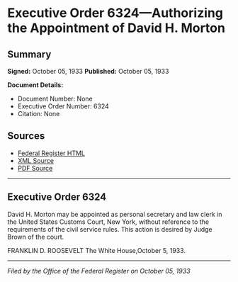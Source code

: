 # Executive Order 6324—Authorizing the Appointment of David H. Morton

## Summary

**Signed:** October 05, 1933
**Published:** October 05, 1933

**Document Details:**
- Document Number: None
- Executive Order Number: 6324
- Citation: None

## Sources
- [Federal Register HTML](https://www.presidency.ucsb.edu/documents/executive-order-6324-authorizing-the-appointment-david-h-morton)
- [XML Source](None)
- [PDF Source](None)

---

## Executive Order 6324

David H. Morton may be appointed as personal secretary and law clerk in the United States Customs Court, New York, without reference to the requirements of the civil service rules. This action is desired by Judge Brown of the court.

FRANKLIN D. ROOSEVELT
The White House,October 5, 1933.

---

*Filed by the Office of the Federal Register on October 05, 1933*

